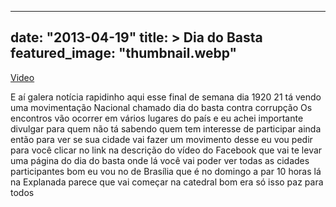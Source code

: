 
---
date: "2013-04-19"
title: > 
    Dia do Basta
featured_image: "thumbnail.webp"
---

[Video](https://www.youtube.com/watch?v=7D_pNZ_WR_g)

E aí galera notícia rapidinho aqui esse
final de semana dia 1920 21 tá vendo uma
movimentação Nacional chamado dia do
basta contra corrupção Os encontros vão
ocorrer em vários lugares do país e eu
achei importante divulgar para quem não
tá sabendo quem tem interesse de
participar ainda então para ver se sua
cidade vai fazer um movimento desse eu
vou pedir para você clicar no link na
descrição do vídeo do Facebook que vai
te levar uma página do dia do basta onde
lá você vai poder ver todas as cidades
participantes bom eu vou no de Brasília
que é no domingo a par 10 horas lá na
Explanada parece que vai começar na
catedral bom era só isso paz para
todos